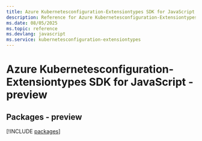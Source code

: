 ```yaml
---
title: Azure Kubernetesconfiguration-Extensiontypes SDK for JavaScript
description: Reference for Azure Kubernetesconfiguration-Extensiontypes SDK for JavaScript
ms.date: 08/05/2025
ms.topic: reference
ms.devlang: javascript
ms.service: kubernetesconfiguration-extensiontypes
---
```

# Azure Kubernetesconfiguration-Extensiontypes SDK for JavaScript - preview
## Packages - preview
[!INCLUDE [packages](kubernetesconfiguration-extensiontypes-index.md)]